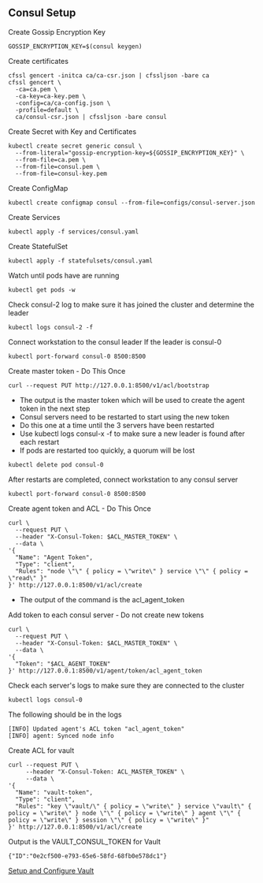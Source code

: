 ## Consul Setup
Create Gossip Encryption Key
```
GOSSIP_ENCRYPTION_KEY=$(consul keygen)
```
Create certificates
```
cfssl gencert -initca ca/ca-csr.json | cfssljson -bare ca
cfssl gencert \
  -ca=ca.pem \
  -ca-key=ca-key.pem \
  -config=ca/ca-config.json \
  -profile=default \
  ca/consul-csr.json | cfssljson -bare consul
```
Create Secret with Key and Certificates
```
kubectl create secret generic consul \
  --from-literal="gossip-encryption-key=${GOSSIP_ENCRYPTION_KEY}" \
  --from-file=ca.pem \
  --from-file=consul.pem \
  --from-file=consul-key.pem
```
Create ConfigMap
```
kubectl create configmap consul --from-file=configs/consul-server.json
```
Create Services
```
kubectl apply -f services/consul.yaml
```
Create StatefulSet
```
kubectl apply -f statefulsets/consul.yaml
```
Watch until pods have are running
```
kubectl get pods -w
```
Check consul-2 log to make sure it has joined the cluster and determine the leader
```
kubectl logs consul-2 -f
```
Connect workstation to the consul leader
If the leader is consul-0
```
kubectl port-forward consul-0 8500:8500
```
Create master token - Do This Once
```
curl --request PUT http://127.0.0.1:8500/v1/acl/bootstrap
```
 - The output is the master token which will be used to create the agent token in the next step</br>
 - Consul servers need to be restarted to start using the new token</br>
 - Do this one at a time until the 3 servers have been restarted</br>
 - Use kubectl logs consul-x -f to make sure a new leader is found after each restart</br>
 - If pods are restarted too quickly, a quorum will be lost</br>
```
kubectl delete pod consul-0
```

After restarts are completed, connect workstation to any consul server
```
kubectl port-forward consul-0 8500:8500
```
Create agent token and ACL - Do This Once
```
curl \
  --request PUT \
  --header "X-Consul-Token: $ACL_MASTER_TOKEN" \
  --data \
'{
  "Name": "Agent Token",
  "Type": "client",
  "Rules": "node \"\" { policy = \"write\" } service \"\" { policy = \"read\" }"
}' http://127.0.0.1:8500/v1/acl/create
```
 - The output of the command is the acl_agent_token

Add token to each consul server - Do not create new tokens
```
curl \
  --request PUT \
  --header "X-Consul-Token: $ACL_MASTER_TOKEN" \
  --data \
'{
  "Token": "$ACL_AGENT_TOKEN"
}' http://127.0.0.1:8500/v1/agent/token/acl_agent_token
```
Check each server's logs to make sure they are connected to the cluster
```
kubectl logs consul-0
```
The following should be in the logs
```
[INFO] Updated agent's ACL token "acl_agent_token"
[INFO] agent: Synced node info
```

Create ACL for vault
```
curl --request PUT \
     --header "X-Consul-Token: ACL_MASTER_TOKEN" \
     --data \
'{
  "Name": "vault-token",
  "Type": "client",
  "Rules": "key \"vault/\" { policy = \"write\" } service \"vault\" { policy = \"write\" } node \"\" { policy = \"write\" } agent \"\" { policy = \"write\" } session \"\" { policy = \"write\" }"
}' http://127.0.0.1:8500/v1/acl/create
```
Output is the VAULT_CONSUL_TOKEN for Vault
```
{"ID":"0e2cf500-e793-65e6-58fd-68fb0e578dc1"}
```

[Setup and Configure Vault](https://github.com/jsmickey/kubernetes-consul-vault/blob/master/docs/vault.md)
